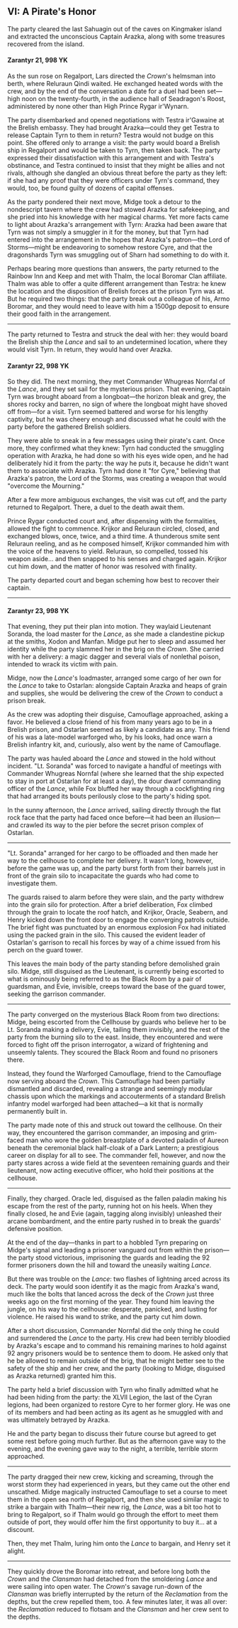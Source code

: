 ## VI: A Pirate's Honor

The party cleared the last Sahuagin out of the caves on Kingmaker island and extracted the unconscious Captain Arazka, along with some treasures recovered from the island.

#### Zarantyr 21, 998 YK

As the sun rose on Regalport, Lars directed the *Crown*'s helmsman into berth, where Reluraun Qindi waited. He exchanged heated words with the crew, and by the end of the conversation a date for a duel had been set—high noon on the twenty-fourth, in the audience hall of Seadragon's Roost, administered by none other than High Prince Rygar ir'Wynarn.

The party disembarked and opened negotiations with Testra ir'Gawaine at the Brelish embassy. They had brought Arazka—could they get Testra to release Captain Tyrn to them in return? Testra would not budge on this point. She offered only to arrange a visit: the party would board a Brelish ship in Regalport and would be taken to Tyrn, then taken back. The party expressed their dissatisfaction with this arrangement and with Testra's obstinance, and Testra continued to insist that they might be allies and not rivals, although she dangled an obvious threat before the party as they left: if she had any proof that they were officers under Tyrn's command, they would, too, be found guilty of dozens of capital offenses.

As the party pondered their next move, Midge took a detour to the nondescript tavern where the crew had stowed Arazka for safekeeping, and she pried into his knowledge with her magical charms. Yet more facts came to light about Arazka's arrangement with Tyrn: Arazka had been aware that Tyrn was not simply a smuggler in it for the money, but that Tyrn had entered into the arrangement in the hopes that Arazka's patron—the Lord of Storms—might be endeavoring to somehow restore Cyre, and that the dragonshards Tyrn was smuggling out of Sharn had something to do with it.

Perhaps bearing more questions than answers, the party returned to the Rainbow Inn and Keep and met with Thalm, the local Boromar Clan affiliate. Thalm was able to offer a quite different arrangement than Testra: he knew the location and the disposition of Brelish forces at the prison Tyrn was at. But he required two things: that the party break out a colleague of his, Armo Boromar, and they would need to leave with him a 1500gp deposit to ensure their good faith in the arrangement.

---

The party returned to Testra and struck the deal with her: they would board the Brelish ship the *Lance* and sail to an undetermined location, where they would visit Tyrn. In return, they would hand over Arazka.

#### Zarantyr 22, 998 YK

So they did. The next morning, they met Commander Whugreas Nornfal of the *Lance*, and they set sail for the mysterious prison. That evening, Captain Tyrn was brought aboard from a longboat—the horizon bleak and grey, the shores rocky and barren, no sign of where the longboat might have shoved off from—for a visit. Tyrn seemed battered and worse for his lengthy captivity, but he was cheery enough and discussed what he could with the party before the gathered Brelish soldiers.

They were able to sneak in a few messages using their pirate's cant. Once more, they confirmed what they knew: Tyrn had conducted the smuggling operation with Arazka, he had done so with his eyes wide open, and he had deliberately hid it from the party: the way he puts it, because he didn't want them to associate with Arazka. Tyrn had done it "for Cyre," believing that Arazka's patron, the Lord of the Storms, was creating a weapon that would "overcome the Mourning."

After a few more ambiguous exchanges, the visit was cut off, and the party returned to Regalport. There, a duel to the death await them.

Prince Rygar conducted court and, after dispensing with the formalities, allowed the fight to commence. Krijkor and Reluraun circled, closed, and exchanged blows, once, twice, and a third time. A thunderous smite sent Reluraun reeling, and as he composed himself, Krijkor commanded him with the voice of the heavens to yield. Reluraun, so compelled, tossed his weapon aside... and then snapped to his senses and charged again. Krijkor cut him down, and the matter of honor was resolved with finality.

The party departed court and began scheming how best to recover their captain.

---

#### Zarantyr 23, 998 YK

That evening, they put their plan into motion. They waylaid Lieutenant Soranda, the load master for the *Lance*, as she made a clandestine pickup at the smiths, Xodon and Manfan. Midge put her to sleep and assumed her identity while the party slammed her in the brig on the *Crown*. She carried with her a delivery: a magic dagger and several vials of nonlethal poison, intended to wrack its victim with pain.

Midge, now the *Lance*'s loadmaster, arranged some cargo of her own for the *Lance* to take to Ostarlan: alongside Captain Arazka and heaps of grain and supplies, she would be delivering the crew of the *Crown* to conduct a prison break.

As the crew was adopting their disguise, Camouflage approached, asking a favor. He believed a close friend of his from many years ago to be in a Brelish prison, and Ostarlan seemed as likely a candidate as any. This friend of his was a late-model warforged who, by his looks, had once warn a Brelish infantry kit, and, curiously, also went by the name of Camouflage.

The party was hauled aboard the *Lance* and stowed in the hold without incident. "Lt. Soranda" was forced to navigate a handful of meetings with Commander Whugreas Nornfal (where she learned that the ship expected to stay in port at Ostarlan for at least a day), the dour dwarf commanding officer of the *Lance*, while Fox bluffed her way through a cockfighting ring that had arranged its bouts perilously close to the party's hiding spot.

In the sunny afternoon, the *Lance* arrived, sailing directly through the flat rock face that the party had faced once before—it had been an illusion—and crawled its way to the pier before the secret prison complex of Ostarlan.

---

"Lt. Soranda" arranged for her cargo to be offloaded and then made her way to the cellhouse to complete her delivery. It wasn't long, however, before the game was up, and the party burst forth from their barrels just in front of the grain silo to incapacitate the guards who had come to investigate them.

The guards raised to alarm before they were slain, and the party withdrew into the grain silo for protection. After a brief deliberation, Fox climbed through the grain to locate the roof hatch, and Krijkor, Oracle, Seabern, and Henry kicked down the front door to engage the converging patrols outside. The brief fight was punctuated by an enormous explosion Fox had initiated using the packed grain in the silo. This caused the evident leader of Ostarlan's garrison to recall his forces by way of a chime issued from his perch on the guard tower.

This leaves the main body of the party standing before demolished grain silo. Midge, still disguised as the Lieutenant, is currently being escorted to what is ominously being referred to as the Black Room by a pair of guardsman, and Evie, invisible, creeps toward the base of the guard tower, seeking the garrison commander.

---

The party converged on the mysterious Black Room from two directions: Midge, being escorted from the Cellhouse by guards who believe her to be Lt. Soranda making a delivery, Evie, tailing them invisibly, and the rest of the party from the burning silo to the east. Inside, they encountered and were forced to fight off the prison interrogator, a wizard of frightening and unseemly talents. They scoured the Black Room and found no prisoners there.

Instead, they found the Warforged Camouflage, friend to the Camouflage now serving aboard the *Crown*. This Camouflage had been partially dismantled and discarded, revealing a strange and seemingly modular chassis upon which the markings and accouterments of a standard Brelish infantry model warforged had been attached—a kit that is normally permanently built in.

The party made note of this and struck out toward the cellhouse. On their way, they encountered the garrison commander, an imposing and grim-faced man who wore the golden breastplate of a devoted paladin of Aureon beneath the ceremonial black half-cloak of a Dark Lantern; a prestigious career on display for all to see. The commander fell, however, and now the party stares across a wide field at the seventeen remaining guards and their lieutenant, now acting executive officer, who hold their positions at the cellhouse.

---

Finally, they charged. Oracle led, disguised as the fallen paladin making his escape from the rest of the party, running hot on his heels. When they finally closed, he and Evie (again, tagging along invisibly) unleashed their arcane bombardment, and the entire party rushed in to break the guards' defensive position.

At the end of the day—thanks in part to a hobbled Tyrn preparing on Midge's signal and leading a prisoner vanguard out from within the prison—the party stood victorious, imprisoning the guards and leading the 92 former prisoners down the hill and toward the uneasily waiting *Lance*.

But there was trouble on the *Lance*: two flashes of lightning arced across its deck. The party would soon identify it as the magic from Arazka's wand, much like the bolts that lanced across the deck of the *Crown* just three weeks ago on the first morning of the year. They found him leaving the jungle, on his way to the cellhouse: desperate, panicked, and lusting for violence. He raised his wand to strike, and the party cut him down.

After a short discussion, Commander Nornfal did the only thing he could and surrendered the *Lance* to the party. His crew had been terribly bloodied by Arazka's escape and to command his remaining marines to hold against 92 angry prisoners would be to sentence them to doom. He asked only that he be allowed to remain outside of the brig, that he might better see to the safety of the ship and her crew, and the party (looking to Midge, disguised as Arazka returned) granted him this.

The party held a brief discussion with Tyrn who finally admitted what he had been hiding from the party: the XLVII Legion, the last of the Cyran legions, had been organized to restore Cyre to her former glory. He was one of its members and had been acting as its agent as he smuggled with and was ultimately betrayed by Arazka.

He and the party began to discuss their future course but agreed to get some rest before going much further. But as the afternoon gave way to the evening, and the evening gave way to the night, a terrible, terrible storm approached.

---

The party dragged their new crew, kicking and screaming, through the worst storm they had experienced in years, but they came out the other end unscathed. Midge magically instructed Camouflage to set a course to meet them in the open sea north of Regalport, and then she used similar magic to strike a bargain with Thalm—their new rig, the *Lance*, was a bit too hot to bring to Regalport, so if Thalm would go through the effort to meet them outside of port, they would offer him the first opportunity to buy it... at a discount.

Then, they met Thalm, luring him onto the *Lance* to bargain, and Henry set it alight.

---

They quickly drove the Boromar into retreat, and before long both the *Crown* and the *Clansman* had detached from the smoldering *Lance* and were sailing into open water. The *Crown*'s savage run-down of the *Clansman* was briefly interrupted by the return of the *Reclamation* from the depths, but the crew repelled them, too. A few minutes later, it was all over: the *Reclamation* reduced to flotsam and the *Clansman* and her crew sent to the depths.